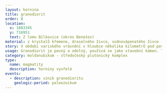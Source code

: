 ```yaml
---
layout: hornina
title: granodiorit
order: 8
location:
  x: 1083345
  y: 716951
  text: Z lomu Bílkovice (okres Benešov)
material: z krystalů křemene, draselného živce, sodnovápenatého živce (plagioklasu) , biotitu, amfibolu, apatitu a dalších minerálů
story: V období variského vrásnění v hloubce několika kilometrů pod povrchem Země do prostředí pararul moldanubika proniklo žhavé magma. Magma pararuly natavilo a pohlcovalo jejich části. Složení magmatu se tím změnilo. Vznikla hornina, která je přechodem mezi hlubinnou vyvřelinou (granodioritem) a metamorfovanou horninou (patrarulou). Později do utuhlého granodioritu pronikly žíly světlého granitu.
usage: Granodiorit je pevný a odolný, používá se jako stavební kámen. Těží se v lomu, drtí se na menší kousky, které se pak třídí podle velikosti. Přidává se do betonových a asfaltových směsí pro stavební účely.
category: moldanubikum - středočeský plutonický komplex
type:
  name: magmatity
  description: horniny vyvřelé
events:
  - description: vznik granodioritu
    geologic-period: paleozoikum
---
```


